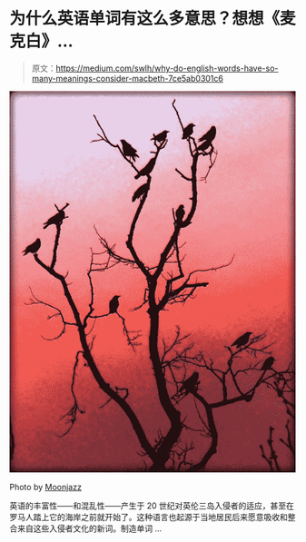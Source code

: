 # 为什么英语单词有这么多意思？想想《麦克白》…

> 原文：<https://medium.com/swlh/why-do-english-words-have-so-many-meanings-consider-macbeth-7ce5ab0301c6>

![](img/cea2e4a1b398e163eee8fb2f42f0ddf2.png)

Photo by [Moonjazz](https://bit.ly/2WvRhvL)

英语的丰富性——和混乱性——产生于 20 世纪对英伦三岛入侵者的适应，甚至在罗马人踏上它的海岸之前就开始了。这种语言也起源于当地居民后来愿意吸收和整合来自这些入侵者文化的新词。制造单词 …